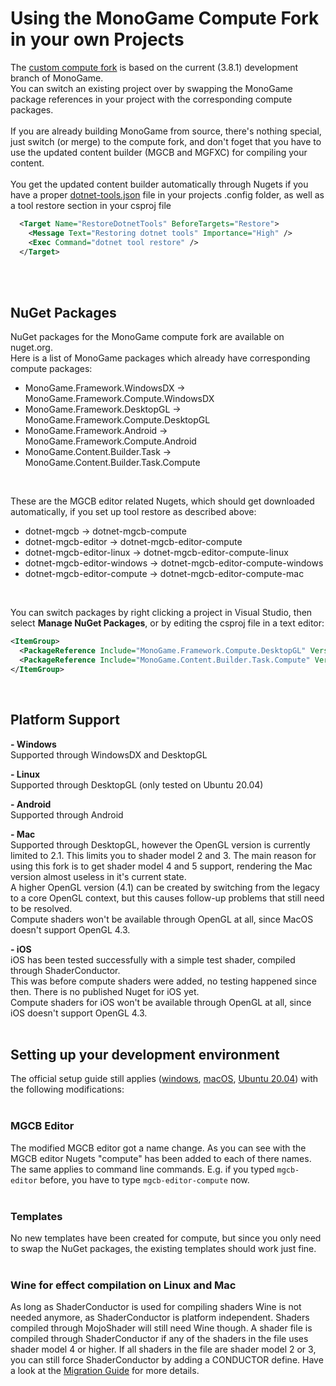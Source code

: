 # Using the MonoGame Compute Fork in your own Projects
The [custom compute fork](https://github.com/cpt-max/MonoGame) is based on the current (3.8.1) development branch of MonoGame.<br>
You can switch an existing project over by swapping the MonoGame package references in your project with the corresponding compute packages.
<br><br>
If you are already building MonoGame from source, there's nothing special, just switch (or merge) to the compute fork, and don't foget that you have to use the updated content builder (MGCB and MGFXC) for compiling your content.
<br><br>
You get the updated content builder automatically through Nugets if you have a proper [dotnet-tools.json](https://github.com/cpt-max/MonoGame-Shader-Samples/blob/overview/.config/dotnet-tools.json) file in your projects .config folder, as well as a tool restore section in your csproj file
```xml
  <Target Name="RestoreDotnetTools" BeforeTargets="Restore">
    <Message Text="Restoring dotnet tools" Importance="High" />
    <Exec Command="dotnet tool restore" />
  </Target>
```
<br><br>



## NuGet Packages
NuGet packages for the MonoGame compute fork are available on nuget.org.<br>
Here is a list of MonoGame packages which already have corresponding compute packages:
- MonoGame.Framework.WindowsDX -> MonoGame.Framework.Compute.WindowsDX
- MonoGame.Framework.DesktopGL -> MonoGame.Framework.Compute.DesktopGL
- MonoGame.Framework.Android -> MonoGame.Framework.Compute.Android
- MonoGame.Content.Builder.Task -> MonoGame.Content.Builder.Task.Compute
<br>

These are the MGCB editor related Nugets, which should get downloaded automatically, if you set up tool restore as described above:
- dotnet-mgcb -> dotnet-mgcb-compute
- dotnet-mgcb-editor -> dotnet-mgcb-editor-compute
- dotnet-mgcb-editor-linux -> dotnet-mgcb-editor-compute-linux
- dotnet-mgcb-editor-windows -> dotnet-mgcb-editor-compute-windows
- dotnet-mgcb-editor-compute -> dotnet-mgcb-editor-compute-mac
<br>

You can switch packages by right clicking a project in Visual Studio, then select <b>Manage NuGet Packages</b>, or by editing the csproj file in a text editor:
```XML
<ItemGroup>
  <PackageReference Include="MonoGame.Framework.Compute.DesktopGL" Version="3.8.2.0" />
  <PackageReference Include="MonoGame.Content.Builder.Task.Compute" Version="3.8.2.0" />
</ItemGroup>
```
<br>



## Platform Support

<b>- Windows</b><br>
Supported through WindowsDX and DesktopGL
<br>

<b>- Linux</b><br>
Supported through DesktopGL (only tested on Ubuntu 20.04)
<br>

<b>- Android</b><br>
Supported through Android
<br>

<b>- Mac</b><br>
Supported through DesktopGL, however the OpenGL version is currently limited to 2.1. This limits you to shader model 2 and 3. 
The main reason for using this fork is to get shader model 4 and 5 support, rendering the Mac version almost useless in it's current state.<br>
A higher OpenGL version (4.1) can be created by switching from the legacy to a core OpenGL context, but this causes follow-up problems that still need to be resolved.<br>
Compute shaders won't be available through OpenGL at all, since MacOS doesn't support OpenGL 4.3.
<br>

<b>- iOS</b><br>
iOS has been tested successfully with a simple test shader, compiled through ShaderConductor.<br>
This was before compute shaders were added, no testing happened since then. There is no published Nuget for iOS yet.<br>
Compute shaders for iOS won't be available through OpenGL at all, since iOS doesn't support OpenGL 4.3.
<br><br>



## Setting up your development environment
The official setup guide still applies 
([windows](https://docs.monogame.net/articles/getting_started/1_setting_up_your_development_environment_windows.html), 
[macOS](https://docs.monogame.net/articles/getting_started/1_setting_up_your_development_environment_macos.html), 
[Ubuntu 20.04](https://docs.monogame.net/articles/getting_started/1_setting_up_your_development_environment_ubuntu.html))
with the following modifications:
<br><br>


### MGCB Editor
The modified MGCB editor got a name change. As you can see with the MGCB editor Nugets "compute" has been added to each of there names. The same applies to command line commands. E.g. if you typed ```mgcb-editor``` before, you have to type ```mgcb-editor-compute``` now.
<br><br>



### Templates 
No new templates have been created for compute, but since you only need to swap the NuGet packages, the existing templates should work just fine. 
<br><br>


### Wine for effect compilation on Linux and Mac
As long as ShaderConductor is used for compiling shaders Wine is not needed anymore, as ShaderConductor is platform independent. Shaders compiled through MojoShader will still need Wine though. A shader file is compiled through ShaderConductor if any of the shaders in the file uses shader model 4 or higher. If all shaders in the file are shader model 2 or 3, you can still force ShaderConductor by adding a CONDUCTOR define. Have a look at the [Migration Guide](https://github.com/cpt-max/Docs/blob/master/Migrating%20shaders%20to%20ShaderConductor.md) for more details.
<br><br>
